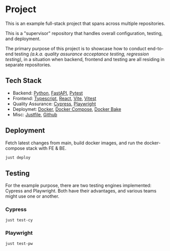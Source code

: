 # Project

This is an example full-stack project that spans across
multiple repositories.

This is a "supervisor" repository that handles overall
configuration, testing, and deployment.

The primary purpose of this project is to showcase how
to conduct end-to-end testing *(a.k.a. quality assurance
acceptance testing, regression testing)*, in a situation
when backend, frontend and testing are all residing in
separate repositories.

## Tech Stack

- Backend: [Python](https://www.python.org/), [FastAPI](https://fastapi.tiangolo.com/), [Pytest](https://docs.pytest.org/)
- Frontend: [Typescript](https://www.typescriptlang.org/), [React](https://react.dev/), [Vite](https://vite.dev/), [Vitest](https://vitest.dev/)
- Quality Assurance: [Cypress](https://www.cypress.io/), [Playwright](https://playwright.dev/)
- Deploymet: [Docker](https://www.docker.com/), [Docker Compose](https://docs.docker.com/compose/), [Docker Bake](https://docs.docker.com/build/bake/)
- Misc: [Justfile](https://just.systems/man/en/), [Github](https://github.com/)

## Deployment

Fetch latest changes from main, build docker images,
and run the docker-compose stack with FE & BE.

```sh
just deploy
```

## Testing

For the example purpose, there are two testing engines implemented:
Cypress and Playwright. Both have their advantages,
and various teams might use one or another.

### Cypress

```sh
just test-cy
```

### Playwright

```sh
just test-pw
```
